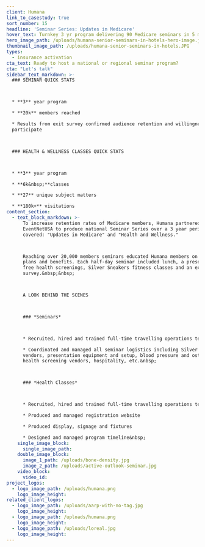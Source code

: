 ```yaml
---
client: Humana
link_to_casestudy: true
sort_number: 15
headline: 'Seminar Series: Updates in Medicare'
hover_text: Turnkey 3 yr program delivering 90 Medicare seminars in 5 markets to 20k members and 6k health classes in 30 markets with 180k visitations.
hero_image_path: /uploads/humana-senior-seminars-in-hotels-hero-image.jpg
thumbnail_image_path: /uploads/humana-senior-seminars-in-hotels.JPG
types:
  - insurance activation
cta_text: Ready to host a national or regional seminar program?
cta: "Let's talk"
sidebar_text_markdown: >-
  ### SEMINAR QUICK STATS



  * **3** year program

  * **20k** members reached

  * Results from exit survey confirmed audience retention and willingness to
  participate



  ### HEALTH & WELLNESS CLASSES QUICK STATS



  * **3** year program

  * **6k&nbsp;**classes

  * **27** unique subject matters

  * **180k+** visitations
content_section:
  - text_block_markdown: >-
      To increase retention rates of Medicare members, Humana partnered with
      EventNetUSA to produce national Seminar Series over a 3 year period. Topics
      covered: "Updates in Medicare" and "Health and Wellness."



      Reaching over 20,000 members seminars educated Humana members on Medicare
      plans and benefits. Each half-day seminar included lunch, a presentation,
      free health screenings, Silver Sneakers fitness classes and an exit
      survey.&nbsp;&nbsp;



      A LOOK BEHIND THE SCENES



      ### *Seminars*



      * Recruited, hired and trained full-time travelling operations team

      * Coordinated and managed all seminar logistics including Silver Sneakers
      vendors, presentation equipment and setup, blood pressure and osteoporosis
      health screening vendors, hospitality, etc.&nbsp;



      ### *Health Classes*



      * Recruited, hired and trained full-time travelling operations team&nbsp;

      * Produced and managed registration website

      * Produced display, signage and fixtures

      * Designed and managed program timeline&nbsp;
    single_image_block:
      single_image_path:
    double_image_block:
      image_1_path: /uploads/bone-density.jpg
      image_2_path: /uploads/active-outlook-seminar.jpg
    video_block:
      video_id:
project_logos:
  - logo_image_path: /uploads/humana.png
    logo_image_height:
related_client_logos:
  - logo_image_path: /uploads/aarp-with-no-tag.jpg
    logo_image_height:
  - logo_image_path: /uploads/humana.png
    logo_image_height:
  - logo_image_path: /uploads/loreal.jpg
    logo_image_height:
---
```

